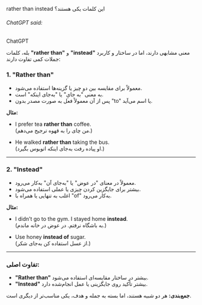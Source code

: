 rather than instead این کلمات یکی هستند؟

###### ChatGPT said:

ChatGPT

بله، کلمات **"rather than"** و **"instead"** معنی مشابهی دارند، اما در ساختار و کاربرد جملات کمی تفاوت دارند:

### 1. **"Rather than"**

- معمولاً برای مقایسه بین دو چیز یا گزینه‌ها استفاده می‌شود.
- به معنی "به جایِ" یا "به‌جای اینکه" است.
- پس از آن معمولاً فعل به صورت مصدر بدون "to" یا اسم می‌آید.

**مثال:**

- I prefer tea **rather than** coffee.  
    (من چای را به قهوه ترجیح می‌دهم.)
    
- He walked **rather than** taking the bus.  
    (او پیاده رفت به‌جای اینکه اتوبوس بگیرد.)
    

---

### 2. **"Instead"**

- معمولاً در معنای "در عوض" یا "به‌جای آن" به‌کار می‌رود.
- بیشتر برای جایگزین کردن چیزی یا عملی استفاده می‌شود.
- اغلب به تنهایی یا همراه با "of" به‌کار می‌رود.

**مثال:**

- I didn’t go to the gym. I stayed home **instead**.  
    (به باشگاه نرفتم. در عوض در خانه ماندم.)
    
- Use honey **instead of** sugar.  
    (از عسل استفاده کن به‌جای شکر.)
    

---

### تفاوت اصلی:

- **"Rather than"** بیشتر در ساختار مقایسه‌ای استفاده می‌شود.
- **"Instead"** بیشتر تأکید روی جایگزینی یا عمل انجام‌شده دارد.

**جمع‌بندی:** هر دو شبیه هستند، اما بسته به جمله و هدف، یکی مناسب‌تر از دیگری است.


